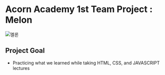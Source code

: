 # Acorn Academy 1st Team Project : Melon

![멜론](https://github.com/khs220507/AcornAcademy_TeamProejct_Melon/assets/129834692/754074e0-7aa0-482d-8dfc-393aaeec9b38)

## Project Goal
- Practicing what we learned while taking HTML, CSS, and JAVASCRIPT lectures
